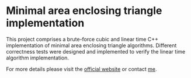 Minimal area enclosing triangle implementation
=====================

This project comprises a brute-force cubic and linear time C++ implementation of minimal area enclosing triangle algorithms. Different correctness tests were designed and implemented to verify the linear time algorithm implementation.

For more details please visit the [official website](http://ovidiuparvu.com/data/notes/2014/min_enclosing_triangle/) or contact [me](http://ovidiuparvu.com/).
